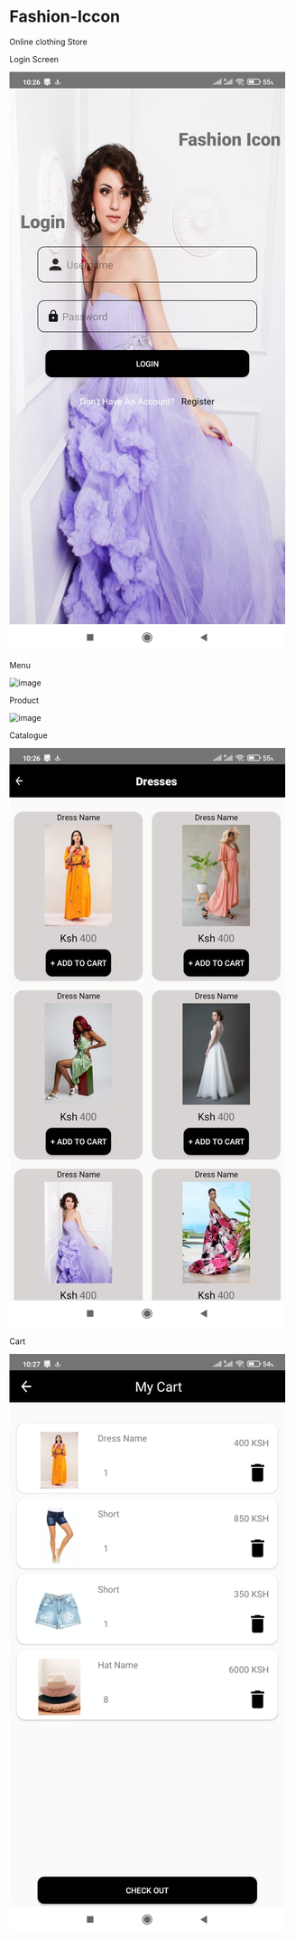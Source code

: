 # Fashion-Iccon
Online clothing Store

Login Screen

![image](https://github.com/Iraqoze/Fashion-Iccon/blob/main/app/src/main/res/Screenshots/login1.jpeg?raw=true)

Menu

![image](https://github.com/Iraqoze/Fashion-Iccon/blob/main/app/src/main/res/Screenshots/menu.jpeg?raw=true)

Product

![image](https://github.com/Iraqoze/Fashion-Iccon/blob/main/app/src/main/res/Screenshots/product.jpeg.jpeg?raw=true)

Catalogue

![image](https://github.com/Iraqoze/Fashion-Iccon/blob/main/app/src/main/res/Screenshots/cat1.jpeg?raw=true)

Cart

![image](https://github.com/Iraqoze/Fashion-Iccon/blob/main/app/src/main/res/Screenshots/cart1.jpeg?raw=true)



